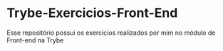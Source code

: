 # Trybe-Exercicios-Front-End
Esse repositório possui os exercícios realizados por mim no módulo de Front-end na Trybe
